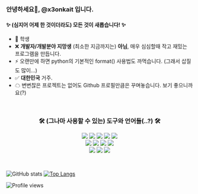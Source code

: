 ### 안녕하세요👋, @x3onkait 입니다.
#### ✨ (심지어 어제 한 것이더라도) 모든 것이 새롭습니다! ✨

- 🤞 학생
- ❌ **개발자/개발분야 지망생** (최소한 지금까지는) **아님**, 매우 심심할때 작고 재밌는 프로그램을 만듭니다.
- ⚡ 오랜만에 하면 python의 기본적인 format() 사용법도 까먹습니다. (그래서 삽질도 많이...)
- ✅ **대한민국** 거주.
- ☁ 변변찮은 프로젝트는 없어도 Github 프로필만큼은 꾸며놓습니다. 보기 좋으니까요(?)

<br>

<h3 align="center">🛠 (그나마 사용할 수 있는) 도구와 언어들(..?) 🛠</h3>
  <p align="center"> 
      <img src="https://img.shields.io/badge/Python-3776AB?style=for-the-badge&logo=python&logoColor=white">
      <img src="https://img.shields.io/badge/PHP-777BB4?style=for-the-badge&logo=php&logoColor=white">
      <img src="https://img.shields.io/badge/JavaScript-323330?style=for-the-badge&logo=javascript&logoColor=F7DF1E">
      <img src="https://img.shields.io/badge/MySQL-005C84?style=for-the-badge&logo=mysql&logoColor=white"> 
      <img src="https://img.shields.io/badge/Apache-D22128?style=for-the-badge&logo=Apache&logoColor=white"> <br>
      <img src="https://img.shields.io/badge/Visual_Studio_Code-0078D4?style=for-the-badge&logo=visual%20studio%20code&logoColor=white">
      <img src="https://img.shields.io/badge/Markdown-000000?style=for-the-badge&logo=markdown&logoColor=white">
      <img src="https://img.shields.io/badge/prettier-1A2C34?style=for-the-badge&logo=prettier&logoColor=F7BA3E">
      <img src="https://img.shields.io/badge/GitHub-100000?style=for-the-badge&logo=github&logoColor=white"> <br>
      <img src="https://img.shields.io/badge/Adobe-Photoshop-31A8FF?style=for-the-badge&logo=Adobe-Photoshop&labelColor=0a446b&logoWidth=15">
      <img src="https://img.shields.io/badge/windows%20terminal-4D4D4D?style=for-the-badge&logo=windows%20terminal&logoColor=white">
      <img src="https://img.shields.io/badge/Microsoft_PowerPoint-B7472A?style=for-the-badge&logo=microsoft-powerpoint&logoColor=white"> <br>
  </p>

<br>


![GitHub stats](https://github-readme-stats.vercel.app/api?username=x3onkait&show_icons=true&hide=contribs) [![Top Langs](https://github-readme-stats.vercel.app/api/top-langs/?username=x3onkait&layout=compact)](https://github.com/anuraghazra/github-readme-stats)

![Profile views](https://gpvc.arturio.dev/x3onkait)  
